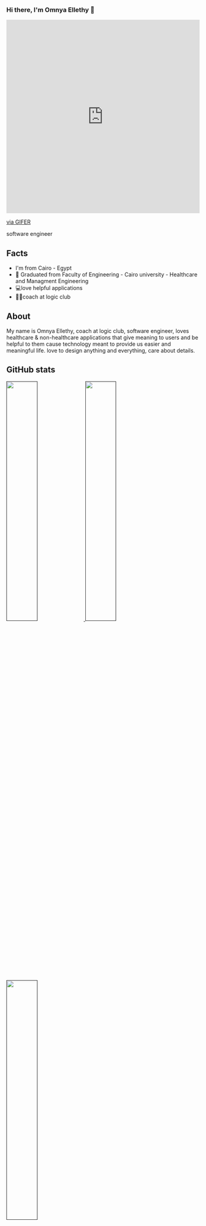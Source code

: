 ### Hi there, I'm Omnya Ellethy 👋
<div style="padding-top:100.000%;position:relative;"><iframe src="https://gifer.com/embed/5Tz" width="100%" height="100%" style='position:absolute;top:0;left:0;' frameBorder="0" allowFullScreen></iframe></div><p><a href="https://gifer.com">via GIFER</a></p>

software engineer

Facts
------------
-  I'm from Cairo - Egypt 
- 🏫 Graduated from Faculty of Engineering - Cairo university - Healthcare and Managment Engineering
- 💻love helpful applications
- 👩‍🏫coach at logic club

About
------------
My name is Omnya Ellethy, coach at logic club, software engineer, loves healthcare & non-healthcare applications that give meaning to users and be helpful to them cause technology meant to provide us easier and meaningful life. love to design anything and everything, care about details.

GitHub stats
------------
<p align="left">
  <a href="">
    <img width="40%" src="https://github-readme-stats.vercel.app/api?username=Omnya-Ellethy&show_icons=true&theme=aura_dark&hide_border=true" />
    <img width="40%" src="https://github-readme-stats.vercel.app/api/top-langs/?username=Omnya-Ellethy&theme=dracula&layout=compact" />
    <img width="40%" src="https://github-readme-streak-stats.herokuapp.com/?user=Omnya-Ellethy&theme=dracula&hide_border=true" />
  </a>
</p>

<!--
**Omnya-Ellethy/Omnya-Ellethy** is a ✨ _special_ ✨ repository because its `README.md` (this file) appears on your GitHub profile.

Here are some ideas to get you started:

- 🔭 I’m currently working on ...
- 🌱 I’m currently learning ...
- 👯 I’m looking to collaborate on ...
- 🤔 I’m looking for help with ...
- 💬 Ask me about ...
- 📫 How to reach me: ...
- 😄 Pronouns: ...
- ⚡ Fun fact: ...
-->

